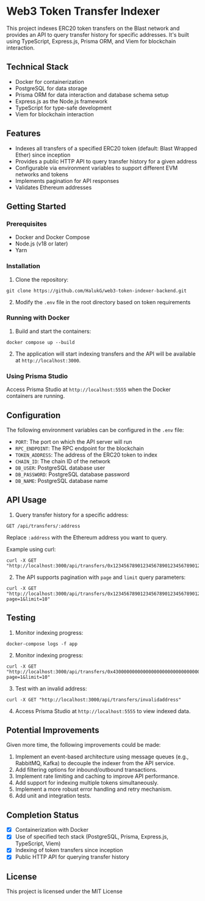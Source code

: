 # Web3 Token Transfer Indexer

This project indexes ERC20 token transfers on the Blast network and provides an API to query transfer history for specific addresses. It's built using TypeScript, Express.js, Prisma ORM, and Viem for blockchain interaction.

## Technical Stack

- Docker for containerization
- PostgreSQL for data storage
- Prisma ORM for data interaction and database schema setup
- Express.js as the Node.js framework
- TypeScript for type-safe development
- Viem for blockchain interaction

## Features

- Indexes all transfers of a specified ERC20 token (default: Blast Wrapped Ether) since inception
- Provides a public HTTP API to query transfer history for a given address
- Configurable via environment variables to support different EVM networks and tokens
- Implements pagination for API responses
- Validates Ethereum addresses

## Getting Started

### Prerequisites

- Docker and Docker Compose
- Node.js (v18 or later)
- Yarn

### Installation

1. Clone the repository:
```
git clone https://github.com/HalukG/web3-token-indexer-backend.git
```

2. Modify the `.env` file in the root directory based on token requirements

### Running with Docker

1. Build and start the containers:
```
docker compose up --build
```

2. The application will start indexing transfers and the API will be available at `http://localhost:3000`.

### Using Prisma Studio

Access Prisma Studio at `http://localhost:5555` when the Docker containers are running.

## Configuration

The following environment variables can be configured in the `.env` file:

- `PORT`: The port on which the API server will run
- `RPC_ENDPOINT`: The RPC endpoint for the blockchain
- `TOKEN_ADDRESS`: The address of the ERC20 token to index
- `CHAIN_ID`: The chain ID of the network
- `DB_USER`: PostgreSQL database user
- `DB_PASSWORD`: PostgreSQL database password
- `DB_NAME`: PostgreSQL database name

## API Usage

1. Query transfer history for a specific address:
```
GET /api/transfers/:address
```

Replace `:address` with the Ethereum address you want to query.

Example using curl:

```
curl -X GET "http://localhost:3000/api/transfers/0x1234567890123456789012345678901234567890"
```

2. The API supports pagination with `page` and `limit` query parameters:
```
curl -X GET "http://localhost:3000/api/transfers/0x1234567890123456789012345678901234567890?page=1&limit=10"
```

## Testing

1. Monitor indexing progress:
```
docker-compose logs -f app
```

2. Monitor indexing progress:
```
curl -X GET "http://localhost:3000/api/transfers/0x4300000000000000000000000000000000000004?page=1&limit=10"
```

3. Test with an invalid address:
```
curl -X GET "http://localhost:3000/api/transfers/invalidaddress"
```

4. Access Prisma Studio at `http://localhost:5555` to view indexed data.

## Potential Improvements

Given more time, the following improvements could be made:

1. Implement an event-based architecture using message queues (e.g., RabbitMQ, Kafka) to decouple the indexer from the API service.
2. Add filtering options for inbound/outbound transactions.
3. Implement rate limiting and caching to improve API performance.
4. Add support for indexing multiple tokens simultaneously.
5. Implement a more robust error handling and retry mechanism. 
6. Add unit and integration tests.

## Completion Status

- [X] Containerization with Docker
- [X] Use of specified tech stack (PostgreSQL, Prisma, Express.js, TypeScript, Viem)
- [X] Indexing of token transfers since inception
- [X] Public HTTP API for querying transfer history

## License

This project is licensed under the MIT License
